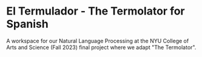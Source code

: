 # El Termulador - The Termolator for Spanish
A workspace for our Natural Language Processing at the NYU College of Arts and Science (Fall 2023) final project where we adapt "The Termolator".
